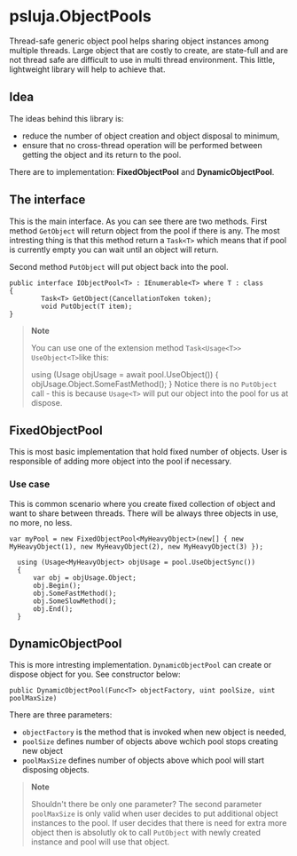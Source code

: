 psluja.ObjectPools
===================
Thread-safe generic object pool helps sharing object instances among multiple threads. Large object that are costly to create, are state-full and are not thread safe are difficult to use in multi thread environment. This little, lightweight library will help to achieve that.

Idea
-------------
The ideas behind this library is: 

 - reduce the number of object creation and object disposal to minimum,
 - ensure that no cross-thread operation will be performed between getting the object and its return to the pool.
 

There are to implementation: **FixedObjectPool** and **DynamicObjectPool**.

The interface
-------------
This is the main interface. As you can see there are two methods. First method `GetObject` will return object from the pool if there is any. The most intresting thing is that this method return a `Task<T>` which means that if pool is currently empty you can wait until  an object will return.

Second method `PutObject` will put object back into the pool. 

    public interface IObjectPool<T> : IEnumerable<T> where T : class
    {
            Task<T> GetObject(CancellationToken token);
            void PutObject(T item);
    }


> **Note**
>
> You can use one of the extension method  `Task<Usage<T>> UseObject<T>`like this:
>
> using (Usage<MyHeavyObject> objUsage = await pool.UseObject())
> {
>	objUsage.Object.SomeFastMethod();
> }
> Notice there is no `PutObject` call - this is because `Usage<T>` will put our object into the pool for us at dispose.


FixedObjectPool
-------------
This is most basic implementation that hold fixed number of objects. User is responsible of adding more object into the pool if necessary.

### Use case
This is common scenario where you create fixed collection of object and want to share between threads. There will be always three objects in use, no more, no less.

    var myPool = new FixedObjectPool<MyHeavyObject>(new[] { new MyHeavyObject(1), new MyHeavyObject(2), new MyHeavyObject(3) });
    
	  using (Usage<MyHeavyObject> objUsage = pool.UseObjectSync())
	  {
	      var obj = objUsage.Object;
	      obj.Begin();
	      obj.SomeFastMethod();
	      obj.SomeSlowMethod();
	      obj.End();
	  }

DynamicObjectPool
-------------
This is more intresting implementation. `DynamicObjectPool` can create or dispose object for you. See constructor below:

	public DynamicObjectPool(Func<T> objectFactory, uint poolSize, uint poolMaxSize)
	
There are three parameters:
- `objectFactory` is the method that is invoked when new object is needed,
- `poolSize` defines number of objects above wchich pool stops creating new object
- `poolMaxSize` defines number of objects above which pool will start disposing objects.

> **Note**
>
> Shouldn't there be only one parameter?
> The second parameter `poolMaxSize` is only valid when user decides to put additional object instances to the pool. If user 
> decides that there is need for extra more object then is absolutly ok to call `PutObject` with newly created instance and pool will use that object. 

